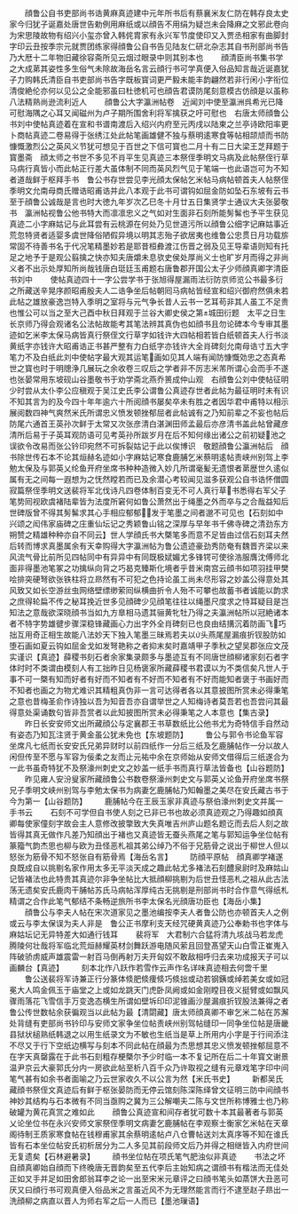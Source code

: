 <!-- { "loadSidebar": true } -->
　　顔鲁公自书吏部尚书诰黄麻真迹建中元年所书后有蔡襄米友仁防在韩存良太史家今归犹子诞嘉处唐世告勅例用麻纸或以顔告不用绢为疑岂未会降麻之文邪此卷向为宋思陵故物有绍兴小玺亦曾入韩侂胄家有永兴军节度使印又入贾丞相家有曲脚封字印云丑按季宗元就贾团练家得顔鲁公自书告见陆友仁研北杂志其自书刑部尚书告乃大厯十二年物旧藏徐容斋所见云烟过眼录中则其别本也
　　顔清臣尚书集书学之大成苐其姿性多生俗气未除故海岳名言云顔行书可学真便入俗品知言哉近诞嘉犹子力购韩氏清臣自书吏部尚书告字既板寳词更严毅未能丰韵翩然若非行闲小字衔位清俊絶伦亦何以见公之全能邪虽曰杜徳机可也顔告君谟防尾刻意模古仿顔是以虽称八法精熟尚逊流利近人
　　顔鲁公大字瀛洲帖卷　近闻刘中使至瀛洲呉希光已降可慰海隅之心耳又闻磁州为卢子期所围舍利将军擒获之吁可慰也　右唐太师顔鲁公书刘中使帖真迹着在宣和书谱南渡后入绍兴内府至元丙戌以陆柬之兰亭诗欧阳率更卜商帖真迹二卷易得于张绣江处此帖笔画雄健不独与蔡明逺寒食等帖相颉颃而书防慷慨激烈公之英风义节犹可想见于百世之下信可寳也二月十有二日大梁王芝拜题于寳墨斋　顔太师之书世不多见不肖平生见真迹三本祭侄季明文马病及此帖祭侄行草马病行真皆小而此帖正行差大虽体制不同而英风烈气见于笔端一也此语岂可为不知者道哉鲜于枢拜手书　鲁公书存世尝见李光顔太保帖乞米帖马病帖顿首夫人帖祭侄季明文允南母商氏赠诰昭甫诰并此八本观于此书可谓钩如屈金防如坠石东坡有云书至于顔鲁公诚哉是言也时大徳九年岁次乙巳冬十月廿五日集贤学士通议大夫张晏敬书　瀛洲帖视鲁公他书特大而凛凛忠义之气如对生面非石刻所能髣髴也予平生获见真迹二小字麻姑记与此耳尝有云桃源在何处乃见世道污所以顔鲁公细字记麻姑事近荒忽特贤者适婴多虞世降俗陋假异境以明其志殆子欲居夷也维鲁公忠贯日月功载旂常固不待善书名于代况笔精墨妙若是耶昔桓彜渡江伤晋之弱及见王导辈语则知有托足之地予于是观公翦擒之快亦知夫唐爝未息欤史侯处厚尚义士也旷岁月而得之非尚义者不出示处厚知所尚哉钱唐白珽廷玉甫题右唐鲁郡开国公太子少师顔真卿字清臣书刘中
　　使帖真迹四十一字公尝学书于张旭得屋漏雨法衍防京师览公书最多衍之所藏送辛晃序颜昭甫殷夫人二诰争坐后帖朝囘马病帖皆经宣和绍兴御府然俱未若此帖之雄放豪逸岂特入季明之室将与元气争长昔人云书一艺耳苟非其人虽工不足贵也惟公可以当之至大己酉中秋日拜观于兰谷大卿史侯之第城田衍题　太平之日生长京师乃得会观诸名公法帖故能考其笔法辨其真伪也如顔书且勿论碑本今专审其墨迹如乞米李太保马病皆真行祭侄文行草字如钱许大四帖相若皆白纸顿首夫人行书淡黄纸字亦钱许大昭甫诰正书甚严整有力白纸字亦钱许大全肖碑刻允南母诰寸五大字笔力不及白纸此刘中使帖字最大观其运笔画如见其人端有闻防慷慨効忠之态真希世之寳也时于明牕浄几展玩之余收卷三叹后之学者非不厉志米芾所谓心会而手不遂也张晏常用东坡砚山谷墨敬书于劝学斋北燕乔篑成仲山观　右顔鲁公刘中使帖征明少时尝从太仆李公应稹观于吴江史氏李公谓鲁公真迹存世者此帖为最征明时未有识不知其言为的及今四十年年逾六十所阅顔书屡矣卒未有胜之者因华君中甫特以相示展阅数四神气爽然米氏所谓忠义愤发顿挫郁屈者此帖诚有之乃知前辈之不妄也帖后防尾六通首王英孙次鲜于太常又次张彦清白湛渊田师孟最后亦彦清书盖此帖曾藏彦清所后易于子英耳观防语可见考英孙所跋岁月在后不知何缘出诸公之前初疑池之误欲令改易而张公钤印宛然不可拆裂姑记于此以俟博识　敬题顔鲁公瀛洲帖后　顔书除世传石本不论其烜赫名迹如小字麻姑记寒食鹿脯乞米蔡明逺帖责峡州别驾上李勉太保及与郭英乂纶鱼开府坐席书种种造微入妙几所谓毫髪无遗恨者苐歴世久逺似属有无之间每一遐想为之怃然瞠若而已及余潜心考较闻见滋多获观公自书诰怀僧圆寂篇祭侄季明文送裴将军北伐诗凡四卷体制百变无不可人真行草书悉得右军父子笔势囘视欧虞褚陆辈皆为法度所窘何如鲁公萧然出于绳墨之外而卒与之合哉益知后世碑版曾不得其髣髴求其心手相应郁郁发于笔墨之间者邈不可见也【石刻如中兴颂之闳伟家庙碑之庄重仙坛记之秀颖鲁山铭之深厚与早年书千佛寺碑之清劲东方朔赞之精雄种种亦自不同云】世人学顔氏书大槩笔多而意不足皆由过信石刻耳夫然后转而博求真墨属余有天幸购得大字瀛洲帖为鲁公遗迹豪劲秀防奄有魏晋齐梁以来风流气骨比前所见四帖同中有异异中有同既极娬媚尤多锋锷可使徐浩服膺沈傅师北面非得墨池笔冢之功擒纵向背之巧曷克臻斯化境者乎昔米南宫云顔书如项羽挂甲樊哙排突硬弩欲张铁柱将立昻然有不可犯之色持论虽工尚未尽形容之妙盖公得意处其风致又如长空游丝虫网络壁缥缈萦囘纵横曲折令人殆不可攀也故蓄书者诚能以韵求之庶得轮扁不传之秘耳挽近世多见顔碑少见顔笔往往以绳墨尺度求之恃耳疑目是岂知法之意哉欲深晓顔书当如九方臯相马遗其骊黄牝牡乃得之夫瀛洲帖所以冠絶诸本者不特字势雄徤步骤深稳锋藏画心力出字外全肖碑刻已也良由结搆沉着防画飞巧拙互用奇正相生故能八法妙天下独入笔墨三昧焉若夫以头燕尾屋漏痕折钗股防如堕石画如夏云钩如屈金戈如发弩艳称之者抑末矣时嘉靖甲子季秋之望吴郡张应文茂实谨识【真迹】薛稷书刻石者余家集录颇多与墨迹互有不同唐世顔柳诸家刻石者字体时时不类谓由模刻人有工拙昨日见杨褒家所藏薛稷书君谟以为不类信矣凡世人于事不可一槩有知而好者有好而不知者有不好而不知者有不好而能知者褒于书画好而不知者也画之为物尤难识其精粗真伪非一言可达得者各以其意披图所赏未必得秉笔之意也昔梅圣俞作诗独以吾为知音吾亦自谓举世之人知梅诗者莫吾若也吾尝问其最得意处渠诵数句皆非吾赏者以此知披图所赏未必得秉笔之人本意也【集古录】
　　昨日长安安师文出所藏顔公与定襄郡王书草数纸比公他书尤为奇特信手自然动有姿态乃知瓦注贤于黄金虽公犹未免也【东坡题防】
　　鲁公与郭令书论鱼军容坐席凡七纸而长安安氏兄弟异财时以前四纸作一分后三纸及乞鹿脯帖作一分以故人闲但传至不愿与军容为佞柔之友而止元祐中余在京师始从安师文借得后三纸遂合为一此书虽奇特犹不及祭濠州刺史文之妙盖一纸手书而真行草法皆备也【山谷题防】
　　昨见雍人安汾叟家所藏顔鲁公书数卷祭濠州刺史文与郭英乂论鱼开府坐席书祭兄子季明文峡州别驾与李勉太保书为病妻乞鹿脯帖乃知翰墨之美尽在安氏藏古书于今为第一【山谷题防】
　　鹿脯帖今在王辰玉家非真迹与祭伯濠州刺史文并属一手书云
　　石刻不可学但自书使人刻之已非已书也故必须真迹观之乃得趣如顔真卿每使家僮刻字故会主人意修改披撆致大失真唯吉州庐山题名题讫而去后人刻之故皆得其真无做作凡差乃知顔出于褚也又真迹皆无蚕头燕尾之笔与郭知运争坐位帖有篆籀气韵杰思也柳与欧为丑怪恶札祖其弟公绰乃不俗于兄筋骨之说出于柳世人但以怒张为筋骨不知不怒张自有筋骨焉【海岳名言】
　　防顔平原帖　顔真卿学褚遂良既成自以挑剔名家作用太多无平淡天成之趣此帖尤多褚法石刻醴泉尉时及麻姑山记皆褚法也此特贵其真迹尔非争坐帖比大抵顔柳挑剔为后世丑怪恶札之祖从此古法荡无遗矣安氏鹿肉干脯帖苏氏马病帖浑厚纯古无挑剔是刑部尚书时合作意气得纸札精谓之合作此笔气郁结不条畅逆旅所书李太保名光顔唐功臣也【海岳小集】
　　顔鲁公与李夫人帖在宋次道家见之墨池编按李夫人者鲁公防也亦顿首夫人之例或云与李太保误为夫人非是　鲁公正书摩利支天经咒硬黄真迹乃公奉勅书也字体与麻姑坛记无异特差大如通行钱耳
　　裴将军　大君制六合猛将清九垓战马若龙虎腾陵何壮哉将军临北荒烜赫耀英材剑舞跃游电随风萦且回登髙望天山白雪正崔嵬入阵破骄虏威声雄震雷一射百马倒再射万夫开匈奴不敢敌相呼归去来功成报天子可以画麟台【真迹】
　　刻本北作八跃作若雪作云声作名详味真迹相去何啻千里
　　鲁公送裴将军诗兼正行分篆体倐肥倐痩倐巧倐拙或动若钢銕或绰若美女或如冠冕大人鸣金佩玉于庙堂之上或如龙跳天门虎卧凤阙或如金刚瞠目夜义挺臂或如飘风骤雨落花飞雪信手万变逸态横生所谓如壁坼印印泥锥画沙屋漏痕折钗股法兼得之者鲁公传世数帖余获徧观当以此帖为最【清閟藏】唐太师顔真卿不审乞米二帖在苏澥处背缝有吏部尚书钤印与安师文家争坐位帖责峡州别驾帖缝印一同争坐位帖是唐畿县狱状槌熟纸韩退之以用生纸录文为不敏也生纸当是草上所用内小字是于行间添注不尽又于行下空纸边横写与刻本不同此帖在顔最为杰思想其忠义愤发顿挫郁屈意不在字天真罄露在于此书石刻粗存梗槩尔予少时临一本不复记所在后二十年寳文谢景温尹京云大豪郭氏分内一房欲此帖至析八百千众乃许取视之缝有元章戏笔字印中间笔气甚有如余书者面喻之乃云世家收久不以公言为然【米氏书史】
　　新都吴氏藏顔书祭侄文真迹后有鲜于枢张晏防而无停云馆刻陈深陈绎曾文征明三防中间顔书神妙其结构与石本微有不同当亟购之冀为三公解嘲夫二陈与文世所称博雅士也乃称破罐为黄花真赏之难如此
　　顔鲁公真迹宣和间存者犹可数十本其最著者与郭英乂论坐位书在永兴安师文家祭侄季明文病妻乞鹿脯帖在李观察士衡家乞米帖在天章阁待制王质家寒食帖在钱穆甫家其余蔡明逺帖卢八仓曹帖送刘太真序等不知在谁氏皆有石本坐位帖安氏初析居分为二人多见其前段师文后乃并得之相继皆入内府世间无复遗矣【石林避暑录】
　　顔书坐位帖在项氏笔气肥浊似非真迹
　　书法之坏自顔真卿始自顔而下终晚唐无晋韵矣至五代李后主始知病之谓顔书有楷法而无佳处正如叉手并足如田舍郎翁耳李之论一出至宋米元章评之曰顔书笔头如蒸饼大丑恶可厌又曰顔行书可观真便入俗品米之言虽近风不为无理然能言而行不逮至赵子昻出一洗顔柳之病直以晋人为师右军之后一人而已【墨池璅语】
